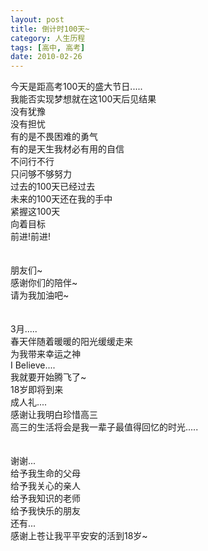 ```yaml
---
layout: post
title: 倒计时100天~
category: 人生历程
tags: [高中, 高考]
date: 2010-02-26
---
```


今天是距高考100天的盛大节日.....  
我能否实现梦想就在这100天后见结果  
没有犹豫  
没有担忧  
有的是不畏困难的勇气  
有的是天生我材必有用的自信  
不问行不行  
只问够不够努力  
过去的100天已经过去  
未来的100天还在我的手中  
紧握这100天  
向着目标  
前进!前进!
</br>
</br>
</br>
朋友们~  
感谢你们的陪伴~  
请为我加油吧~
</br>
</br>
</br>
3月.....  
春天伴随着暖暖的阳光缓缓走来  
为我带来幸运之神  
I Believe....  
我就要开始腾飞了~  
18岁即将到来  
成人礼....  
感谢让我明白珍惜高三  
高三的生活将会是我一辈子最值得回忆的时光.....
</br>
</br>
</br>
谢谢...  
给予我生命的父母  
给予我关心的亲人  
给予我知识的老师  
给予我快乐的朋友  
还有...  
感谢上苍让我平平安安的活到18岁~